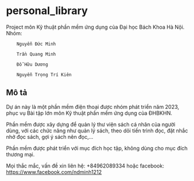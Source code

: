 # personal_library

Project môn Kỹ thuật phần mềm ứng dụng của Đại học Bách Khoa Hà Nội.
Nhóm:   

        Nguyễn Đức Minh

        Trần Quang Minh
        
        Đỗ Hữu Dương
        
        Nguyễn Trọng Trí Kiên

## Mô tả

Dự án này là một phần mềm điện thoại được nhóm phát triển năm 2023, phục vụ Bài tập lớn môn Kỹ thuật phần mềm ứng dụng của ĐHBKHN.

Phần mềm được xây dựng để quản lý thư viện sách cá nhân của người dùng, với các chức năng như quản lý sách, theo dõi tiến trình đọc, đặt nhắc nhở đọc sách, gợi ý sách nên đọc,...

Phần mềm được phát triển với mục đích học tập, không dùng cho mục đích thương mại.

Mọi thắc mắc, vấn đề xin liên hệ: +84962089334 hoặc facebook: https://www.facebook.com/ndminh1212
